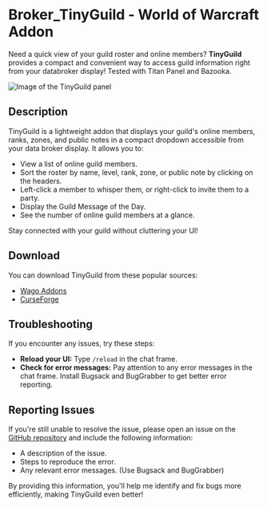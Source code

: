 # Broker_TinyGuild - World of Warcraft Addon

Need a quick view of your guild roster and online members? **TinyGuild** provides a compact and convenient way to access guild information right from your databroker display!
Tested with Titan Panel and Bazooka.

![Image of the TinyGuild panel](https://cdn.pinta.land/broker/tinyguild.png)

## Description

TinyGuild is a lightweight addon that displays your guild's online members, ranks, zones, and public notes in a compact dropdown accessible from your data broker display. It allows you to:

* View a list of online guild members.
* Sort the roster by name, level, rank, zone, or public note by clicking on the headers.
* Left-click a member to whisper them, or right-click to invite them to a party.
* Display the Guild Message of the Day.
* See the number of online guild members at a glance.

Stay connected with your guild without cluttering your UI!

## Download

You can download TinyGuild from these popular sources:

* [Wago Addons](https://addons.wago.io/addons/broker-tinyguild)
* [CurseForge](https://www.curseforge.com/wow/addons/broker-tinyguild)

## Troubleshooting

If you encounter any issues, try these steps:

* **Reload your UI:** Type `/reload` in the chat frame.
* **Check for error messages:** Pay attention to any error messages in the chat frame. Install Bugsack and BugGrabber to get better error reporting.

## Reporting Issues

If you're still unable to resolve the issue, please open an issue on the [GitHub repository](https://github.com/Pinta365/Broker_TinyGuild/issues) and include the following information:

* A description of the issue.
* Steps to reproduce the error.
* Any relevant error messages. (Use Bugsack and BugGrabber)

By providing this information, you'll help me identify and fix bugs more efficiently, making TinyGuild even better!